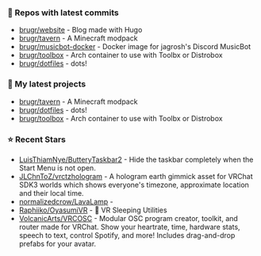 ### 👷 Repos with latest commits

- [brugr/website](https://github.com/brugr/website) - Blog made with Hugo
- [brugr/tavern](https://github.com/brugr/tavern) - A Minecraft modpack
- [brugr/musicbot-docker](https://github.com/brugr/musicbot-docker) - Docker image for jagrosh&#39;s Discord MusicBot
- [brugr/toolbox](https://github.com/brugr/toolbox) - Arch container to use with Toolbx or Distrobox
- [brugr/dotfiles](https://github.com/brugr/dotfiles) - dots!
### 🌱 My latest projects

- [brugr/tavern](https://github.com/brugr/tavern) - A Minecraft modpack
- [brugr/dotfiles](https://github.com/brugr/dotfiles) - dots!
- [brugr/toolbox](https://github.com/brugr/toolbox) - Arch container to use with Toolbx or Distrobox
### ⭐ Recent Stars

- [LuisThiamNye/ButteryTaskbar2](https://github.com/LuisThiamNye/ButteryTaskbar2) - Hide the taskbar completely when the Start Menu is not open. 
- [JLChnToZ/vrctzhologram](https://github.com/JLChnToZ/vrctzhologram) - A hologram earth gimmick asset for VRChat SDK3 worlds which shows everyone&#39;s timezone, approximate location and their local time.
- [normalizedcrow/LavaLamp](https://github.com/normalizedcrow/LavaLamp) - 
- [Raphiiko/OyasumiVR](https://github.com/Raphiiko/OyasumiVR) - 🥽 VR Sleeping Utilities
- [VolcanicArts/VRCOSC](https://github.com/VolcanicArts/VRCOSC) - Modular OSC program creator, toolkit, and router made for VRChat. Show your heartrate, time, hardware stats, speech to text, control Spotify, and more! Includes drag-and-drop prefabs for your avatar.
